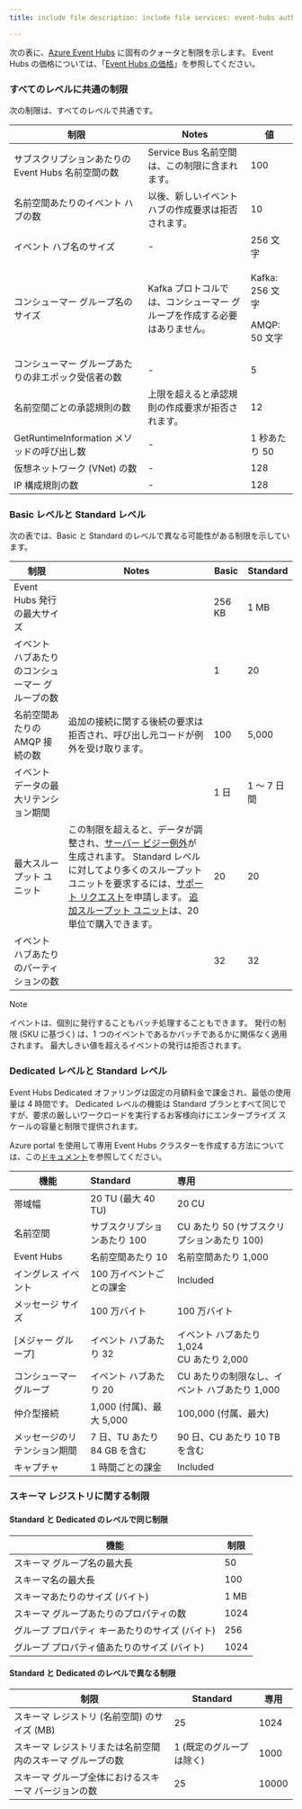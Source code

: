 ```yaml
---
title: include file description: include file services: event-hubs author: spelluru ms.service: event-hubs ms.topic: include ms.date: 03/31/2021 ms.author: spelluru ms.custom: "include file","fasttrack-edit","iot","event-hubs"

---
```


次の表に、[Azure Event Hubs](https://azure.microsoft.com/services/event-hubs/) に固有のクォータと制限を示します。 Event Hubs の価格については、「[Event Hubs の価格](https://azure.microsoft.com/pricing/details/event-hubs/)」を参照してください。

### <a name="common-limits-for-all-tiers"></a>すべてのレベルに共通の制限
次の制限は、すべてのレベルで共通です。 

| 制限 |  Notes | 値 |
| --- |  --- | --- |
| サブスクリプションあたりの Event Hubs 名前空間の数 | Service Bus 名前空間は、この制限に含まれます。 |100 |
| 名前空間あたりのイベント ハブの数 | 以後、新しいイベント ハブの作成要求は拒否されます。 |10 |
| イベント ハブ名のサイズ |- | 256 文字 |
| コンシューマー グループ名のサイズ | Kafka プロトコルでは、コンシューマー グループを作成する必要はありません。 | <p>Kafka: 256 文字</p><p>AMQP: 50 文字 |
| コンシューマー グループあたりの非エポック受信者の数 |- |5 |
| 名前空間ごとの承認規則の数 | 上限を超えると承認規則の作成要求が拒否されます。|12 |
| GetRuntimeInformation メソッドの呼び出し数 |  - | 1 秒あたり 50 | 
| 仮想ネットワーク (VNet) の数 | - | 128 | 
| IP 構成規則の数 | - | 128 | 

### <a name="basic-vs-standard-tiers"></a>Basic レベルと Standard レベル
次の表では、Basic と Standard のレベルで異なる可能性がある制限を示しています。 

| 制限 | Notes | Basic | Standard |
|---|---|--|---|
| Event Hubs 発行の最大サイズ| &nbsp; | 256 KB | 1 MB |
| イベント ハブあたりのコンシューマー グループの数 | &nbsp; |1 |20 |
| 名前空間あたりの AMQP 接続の数 | 追加の接続に関する後続の要求は拒否され、呼び出し元コードが例外を受け取ります。 |100 |5,000|
| イベント データの最大リテンション期間 | &nbsp; |1 日 |1 ～ 7 日間 |
| 最大スループット ユニット |この制限を超えると、データが調整され、[サーバー ビジー例外](/dotnet/api/microsoft.servicebus.messaging.serverbusyexception)が生成されます。 Standard レベルに対してより多くのスループット ユニットを要求するには、[サポート リクエスト](../articles/azure-portal/supportability/how-to-create-azure-support-request.md)を申請します。 [追加スループット ユニット](../articles/event-hubs/event-hubs-auto-inflate.md)は、20 単位で購入できます。 |20 | 20 | 
| イベント ハブあたりのパーティションの数 | |32 | 32 | 

> [!NOTE]
>
> イベントは、個別に発行することもバッチ処理することもできます。 
> 発行の制限 (SKU に基づく) は、1 つのイベントであるかバッチであるかに関係なく適用されます。 最大しきい値を超えるイベントの発行は拒否されます。

### <a name="dedicated-tier-vs-standard-tier"></a>Dedicated レベルと Standard レベル
Event Hubs Dedicated オファリングは固定の月額料金で課金され、最低の使用量は 4 時間です。 Dedicated レベルの機能は Standard プランとすべて同じですが、要求の厳しいワークロードを実行するお客様向けにエンタープライズ スケールの容量と制限で提供されます。 

Azure portal を使用して専用 Event Hubs クラスターを作成する方法については、この[ドキュメント](../articles/event-hubs/event-hubs-dedicated-cluster-create-portal.md)を参照してください。

| 機能 | Standard | 専用 |
| --- |:---|:---|
| 帯域幅 | 20 TU (最大 40 TU) | 20 CU |
| 名前空間 |  サブスクリプションあたり 100 | CU あたり 50 (サブスクリプションあたり 100) |
| Event Hubs |  名前空間あたり 10 | 名前空間あたり 1,000 |
| イングレス イベント | 100 万イベントごとの課金 | Included |
| メッセージ サイズ | 100 万バイト | 100 万バイト |
| [メジャー グループ] | イベント ハブあたり 32 | イベント ハブあたり 1,024<br/>CU あたり 2,000 |
| コンシューマー グループ | イベント ハブあたり 20 | CU あたりの制限なし、イベント ハブあたり 1,000 |
| 仲介型接続 | 1,000 (付属)、最大 5,000 | 100,000 (付属、最大) |
| メッセージのリテンション期間 | 7 日、TU あたり 84 GB を含む | 90 日、CU あたり 10 TB を含む |
| キャプチャ | 1 時間ごとの課金 | Included |


### <a name="schema-registry-limitations"></a>スキーマ レジストリに関する制限

#### <a name="limits-that-are-the-same-for-standard-and-dedicated-tiers"></a>Standard と Dedicated のレベルで同じ制限 
| 機能 | 制限 | 
|---|---|
| スキーマ グループ名の最大長 | 50 |  
| スキーマ名の最大長 | 100 |    
| スキーマあたりのサイズ (バイト) | 1 MB |   
| スキーマ グループあたりのプロパティの数 | 1024 |
| グループ プロパティ キーあたりのサイズ (バイト) | 256 | 
| グループ プロパティ値あたりのサイズ (バイト) | 1024 | 


#### <a name="limits-that-are-different-for-standard-and-dedicated-tiers"></a>Standard と Dedicated のレベルで異なる制限 

| 制限 | Standard | 専用 | 
|---|---|--|
| スキーマ レジストリ (名前空間) のサイズ (MB) | 25 |  1024 |
| スキーマ レジストリまたは名前空間内のスキーマ グループの数 | 1 (既定のグループは除く) | 1000 |
| スキーマ グループ全体におけるスキーマ バージョンの数 | 25 | 10000 |
